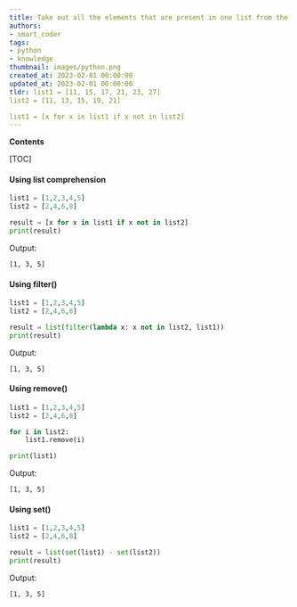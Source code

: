 ```yaml
---
title: Take out all the elements that are present in one list from the other
authors:
- smart_coder
tags:
- python
- knowledge
thumbnail: images/python.png
created_at: 2023-02-01 00:00:00
updated_at: 2023-02-01 00:00:00
tldr: list1 = [11, 15, 17, 21, 23, 27] 
list2 = [11, 13, 15, 19, 21]

list1 = [x for x in list1 if x not in list2]
---
```


**Contents**

[TOC]

#### Using list comprehension

```python
list1 = [1,2,3,4,5]
list2 = [2,4,6,8]

result = [x for x in list1 if x not in list2]
print(result)
```

Output:
```
[1, 3, 5]
```

#### Using filter()

```python
list1 = [1,2,3,4,5]
list2 = [2,4,6,8]

result = list(filter(lambda x: x not in list2, list1))
print(result)
```

Output:
```
[1, 3, 5]
```

#### Using remove()

```python
list1 = [1,2,3,4,5]
list2 = [2,4,6,8]

for i in list2:
    list1.remove(i)

print(list1)
```

Output:
```
[1, 3, 5]
```

#### Using set()

```python
list1 = [1,2,3,4,5]
list2 = [2,4,6,8]

result = list(set(list1) - set(list2))
print(result)
```

Output:
```
[1, 3, 5]
```
